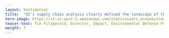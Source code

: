 ```yaml
---
layout: testimonial
title:  "O2's supply chain analysis clearly defined the landscape of three distinct Japanese fisheries, their respective supply chains, and areas of opportunity within these fisheries. This gave us a clear roadmap of how to proceed piloting our new engagement models and helped us move forward on our science based fishery improvement goals."
hero-image: https://s3-us-west-2.amazonaws.com/staticassets.oceanoutcomes.org/embedded+photos/testimonials/edf-testimonial.png
teaser-text: Tim Fitzgerald, Director, Impact, Environmental Defense Fund
weight: 7
---
```

